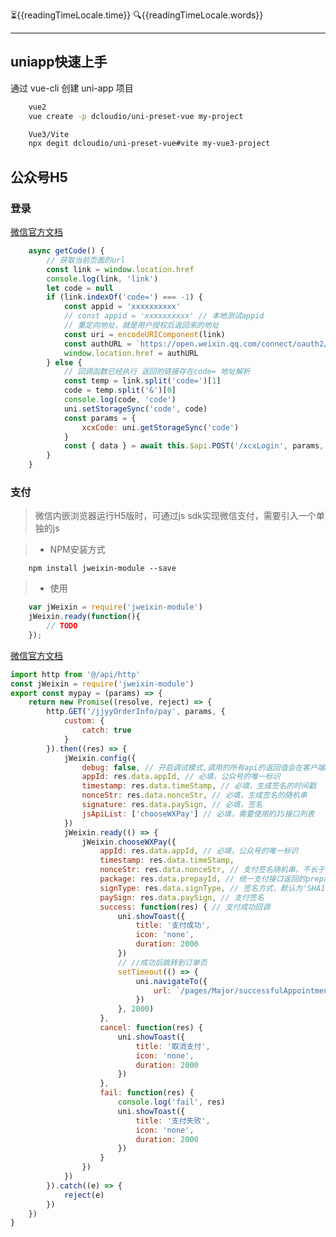 :hourglass_flowing_sand:{{readingTimeLocale.time}}
:mag:{{readingTimeLocale.words}}
***

<script setup>
import { reactive } from 'vue';
import {useReadingTimeLocale} from "vuepress-plugin-reading-time2/client";
const readingTimeLocale = reactive(useReadingTimeLocale());
</script>

## uniapp快速上手

通过 vue-cli 创建 uni-app 项目

``` sh
    vue2
    vue create -p dcloudio/uni-preset-vue my-project
```

``` sh
    Vue3/Vite
    npx degit dcloudio/uni-preset-vue#vite my-vue3-project
```
## 公众号H5
### 登录

[微信官方文档](https://developers.weixin.qq.com/doc/offiaccount/OA_Web_Apps/Wechat_webpage_authorization.html)

```js
    async getCode() {
        // 获取当前页面的url
        const link = window.location.href
        console.log(link, 'link')
        let code = null
        if (link.indexOf('code=') === -1) {
            const appid = 'xxxxxxxxxx'
            // const appid = 'xxxxxxxxxx' // 本地测试appid
            // 重定向地址，就是用户授权后返回来的地址
            const uri = encodeURIComponent(link)
            const authURL = `https://open.weixin.qq.com/connect/oauth2/authorize?appid=${appid}&redirect_uri=${uri}&response_type=code&scope=snsapi_base&state=123#wechat_redirect`
            window.location.href = authURL
        } else {
            // 回调函数已经执行 返回的链接存在code= 地址解析
            const temp = link.split('code=')[1]
            code = temp.split('&')[0]
            console.log(code, 'code')
            uni.setStorageSync('code', code)
            const params = {
                xcxCode: uni.getStorageSync('code')
            }
            const { data } = await this.$api.POST('/xcxLogin', params, { catch: true })
        }
	}
```

### 支付
>  微信内嵌浏览器运行H5版时，可通过js sdk实现微信支付，需要引入一个单独的js

> - NPM安装方式
```shell
    npm install jweixin-module --save
```
> - 使用
```js
    var jWeixin = require('jweixin-module')  
    jWeixin.ready(function(){  
        // TODO  
    });
```
[微信官方文档](https://developers.weixin.qq.com/doc/offiaccount/OA_Web_Apps/JS-SDK.html)
```js
import http from '@/api/http'
const jWeixin = require('jweixin-module')
export const mypay = (params) => {
	return new Promise((resolve, reject) => {
		http.GET('/jjyyOrderInfo/pay', params, {
			custom: {
				catch: true
			}
		}).then((res) => {
			jWeixin.config({
				debug: false, // 开启调试模式,调用的所有api的返回值会在客户端alert出来,线上环境需要改为false
				appId: res.data.appId, // 必填，公众号的唯一标识
				timestamp: res.data.timeStamp, // 必填，生成签名的时间戳
				nonceStr: res.data.nonceStr, // 必填，生成签名的随机串
				signature: res.data.paySign, // 必填，签名
				jsApiList: ['chooseWXPay'] // 必填，需要使用的JS接口列表
			})
			jWeixin.ready(() => {
				jWeixin.chooseWXPay({
					appId: res.data.appId, // 必填，公众号的唯一标识
					timestamp: res.data.timeStamp,
					nonceStr: res.data.nonceStr, // 支付签名随机串，不长于 32 位
					package: res.data.prepayId, // 统一支付接口返回的prepay_id参数值
					signType: res.data.signType, // 签名方式，默认为'SHA1'，使用新版支付需传入'MD5'
					paySign: res.data.paySign, // 支付签名
					success: function(res) { // 支付成功回调
						uni.showToast({
							title: '支付成功',
							icon: 'none',
							duration: 2000
						})
						// //成功后跳转到订单页
						setTimeout(() => {
							uni.navigateTo({
								url: `/pages/Major/successfulAppointment?par=${params.reservationId}`
							})
						}, 2000)
					},
					cancel: function(res) {
						uni.showToast({
							title: '取消支付',
							icon: 'none',
							duration: 2000
						})
					},
					fail: function(res) {
						console.log('fail', res)
						uni.showToast({
							title: '支付失败',
							icon: 'none',
							duration: 2000
						})
					}
				})
			})
		}).catch((e) => {
			reject(e)
		})
	})
}


```
